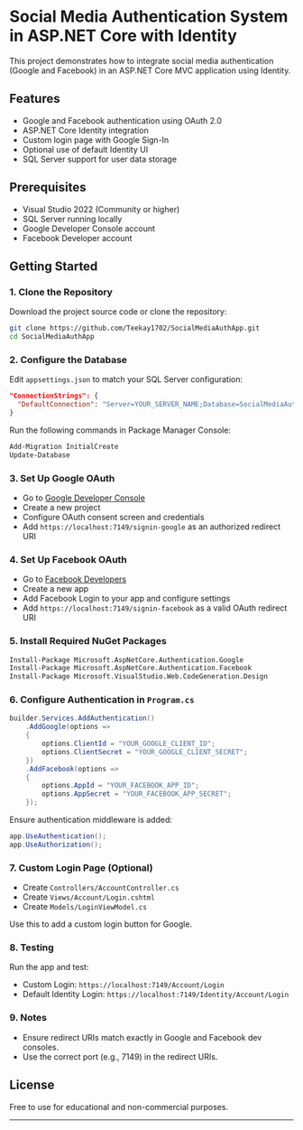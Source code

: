 
# Social Media Authentication System in ASP.NET Core with Identity

This project demonstrates how to integrate social media authentication (Google and Facebook) in an ASP.NET Core MVC application using Identity.

## Features

- Google and Facebook authentication using OAuth 2.0
- ASP.NET Core Identity integration
- Custom login page with Google Sign-In
- Optional use of default Identity UI
- SQL Server support for user data storage

## Prerequisites

- Visual Studio 2022 (Community or higher)
- SQL Server running locally
- Google Developer Console account
- Facebook Developer account

## Getting Started

### 1. Clone the Repository

Download the project source code or clone the repository:

```bash
git clone https://github.com/Teekay1702/SocialMediaAuthApp.git
cd SocialMediaAuthApp
```

### 2. Configure the Database

Edit `appsettings.json` to match your SQL Server configuration:

```json
"ConnectionStrings": {
  "DefaultConnection": "Server=YOUR_SERVER_NAME;Database=SocialMediaAuthDB;Trusted_Connection=True;TrustServerCertificate=True;"
}
```

Run the following commands in Package Manager Console:

```powershell
Add-Migration InitialCreate
Update-Database
```

### 3. Set Up Google OAuth

- Go to [Google Developer Console](https://console.developers.google.com/)
- Create a new project
- Configure OAuth consent screen and credentials
- Add `https://localhost:7149/signin-google` as an authorized redirect URI

### 4. Set Up Facebook OAuth

- Go to [Facebook Developers](https://developers.facebook.com/)
- Create a new app
- Add Facebook Login to your app and configure settings
- Add `https://localhost:7149/signin-facebook` as a valid OAuth redirect URI

### 5. Install Required NuGet Packages

```bash
Install-Package Microsoft.AspNetCore.Authentication.Google
Install-Package Microsoft.AspNetCore.Authentication.Facebook
Install-Package Microsoft.VisualStudio.Web.CodeGeneration.Design
```

### 6. Configure Authentication in `Program.cs`

```csharp
builder.Services.AddAuthentication()
    .AddGoogle(options =>
    {
        options.ClientId = "YOUR_GOOGLE_CLIENT_ID";
        options.ClientSecret = "YOUR_GOOGLE_CLIENT_SECRET";
    })
    .AddFacebook(options =>
    {
        options.AppId = "YOUR_FACEBOOK_APP_ID";
        options.AppSecret = "YOUR_FACEBOOK_APP_SECRET";
    });
```

Ensure authentication middleware is added:

```csharp
app.UseAuthentication();
app.UseAuthorization();
```

### 7. Custom Login Page (Optional)

- Create `Controllers/AccountController.cs`
- Create `Views/Account/Login.cshtml`
- Create `Models/LoginViewModel.cs`

Use this to add a custom login button for Google.

### 8. Testing

Run the app and test:

- Custom Login: `https://localhost:7149/Account/Login`
- Default Identity Login: `https://localhost:7149/Identity/Account/Login`

### 9. Notes

- Ensure redirect URIs match exactly in Google and Facebook dev consoles.
- Use the correct port (e.g., 7149) in the redirect URIs.

## License

Free to use for educational and non-commercial purposes.

---
